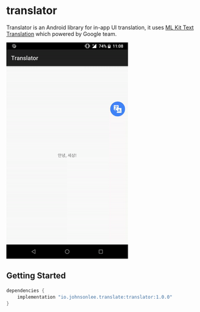 # translator

Translator is an Android library for in-app UI translation, it uses [ML Kit Text Translation](https://developers.google.com/ml-kit/language/translation) which powered by Google team.

![Screenshot](./art/screenshot.gif)

## Getting Started

```gradle
dependencies {
    implementation "io.johnsonlee.translate:translator:1.0.0"
}
```
